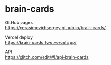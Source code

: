# brain-cards
GitHub pages  
https://gerasimovichsergey.github.io/brain-cards/

Vercel deploy  
https://brain-cards-two.vercel.app/

API  
https://glitch.com/edit/#!/api-brain-cards